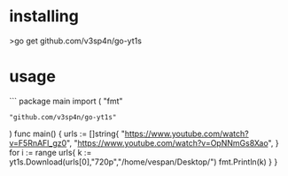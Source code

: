 <h1>installing</h1>
>go get github.com/v3sp4n/go-yt1s
<h1>usage</h1>
```
package main
import (
    "fmt"
    
    "github.com/v3sp4n/go-yt1s"
)
func main() {
    urls := []string{
        "https://www.youtube.com/watch?v=F5RnAFl_gz0",
        "https://www.youtube.com/watch?v=OpNNmGs8Xao",
    }
    for i := range urls{
        k := yt1s.Download(urls[0],"720p","/home/vespan/Desktop/")
        fmt.Println(k)
    }
}
```

